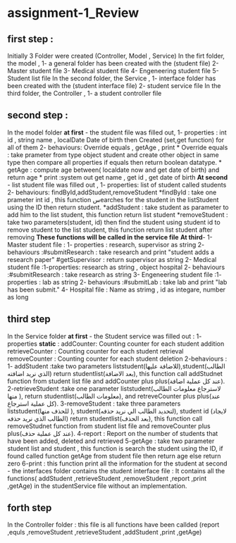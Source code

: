 # assignment-1_Review
## first step : ##
Initially 3 Folder were created (Controller, Model , Service)
In the firt folder, the model , 1- a general folder has been created with the (student file) 
                   2- Master student file 
                   3- Medical student file
                   4- Engeneering student file
                   5- Student list file
In the second folder, the Service , 1- interface folder has been created with the (student interface file) 
                        2- student service file 
In the third folder, the Controller , 1- a student controller file

## second step : ##

In the model folder
**at first** - the student file  was filled out, 1- properties : int id , string name , localDate Date of birth then Created (set,get function) for                                                                      all of them
                                             2- behaviours: Override equals ,  getAge , print 
                                             * Override  equals : take prameter from type object student and create other object in same type then compare all                                                        properties if equals then return boolean datatype. 
                                             * getAge : compute age between( localdate now and get date of birth) and return age
                                             * print :system out get name , get id , get date of birth
**At second** - list student file was filled out , 1- properties: list of student called students
                                               2- behaviours: findById,addStudent,removeStudent
                                               *findById : take one prameter int id , this function سearches for the student in the listStudent using the ID then                                                      return student.
                                               *addStudent : take student as parameter to add him to the list student, this function return list student
                                               *removeStudent : take two parameters(student, id) then find the student using student id to remove student to the list                                                   student, this function return list student after removing
                                               **These functions will be called in the service file**
**At third**- 1- Master student file : 1- properties : research, supervisor as string 
                                   2- behaviours :#submitResearch : take research and print "student adds a research paper"
                                                 #getSupervisor : return supervisor as string 
          2- Medical student file :1-properties: research as string , object hospital
                                   2- behaviours :#submitResearch : take research as string 
          3- Engeneering student file :1- properties : lab as string 
                                   2- behaviours :#submitLab : take lab and print "lab has been submit."
          4- Hospital file : Name as strimg , id as integare, number as long 
                                                
                                                                                           
## third step ##

In the Service folder 
**at first** - the Student service was filled out : 1- properties **static** : addCounter: Counting counter for each student addition
                                                                              retrieveCounter : Counting counter for each student retrieval
                                                                              removeCounter : Counting counter for each student deletion
                                                    2-behaviours : 1- addStudent :take two parameters liststudent(للاضافة عليها),student(الطالب الذي نريد اضافته)                                                                          return studentlist(بعد الاضافة), this function call addStudnet function from student list file and                                                                      addCounter plus plus(عند كل عملية اضافة).
                                                                   2-retrieveStudent :take one parameter liststudent(لاسترجاع معلومات الطالب منها ),                                                                                        return studentlist(معلومات الطالب), and retreveCounter plus plus(عند كل عملية استرجاع).
                                                                   3-removeStudent : take three parameters liststudent(للحذف منها ),                                                                                                       student(لتحديد الطالب الي نريد حذفه), student id (لايجاد الطالب الذي نريد حذفه)
                                                                    return studentlist(بعد الحذف), this function call removeStudnet function from student list file                                                                       and removeCounter plus plus(عند كل عملية حذف).
                                                                   4-report : Report on the number of students that have been added, deleted and retrieved
                                                                   5-getAge : take two parameter student list and student , this function is search the student using                                                                                 the ID, if found called function getAge from student file then return age else return                                                                                   zero
                                                                   6-print : this function print all the information for the student
at second - the interfaces folder contains the student interface file : It contains all the functions( addStudent ,retrieveStudent ,removeStudent ,report ,print ,getAge) in the studentService file without an implementation.

## forth step ##

In the Controller folder : this file is all functions have been callded (report ,equls ,removeStudent ,retrieveStudent ,addStudent ,print ,getAge)
                   
